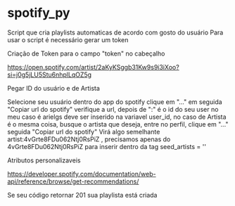# spotify_py
Script que cria playlists automaticas de acordo com gosto do usuário
Para usar o script é necessário gerar um token




Criação de Token para o campo "token" no cabeçalho


https://open.spotify.com/artist/2aKyKSggb31Kw9s9i3iXoo?si=j0g5jLU5Stu6nhplLqOZ5g



Pegar ID do usuário e de Artista


Selecione seu usuário dentro do app do spotify clique em "..." em seguida "Copiar url do spotify" verifique a url, depois de ":" é o id do seu user no meu caso é arielgs deve ser inserido na variavel user_id,
no caso de Artista é o mesma coisa, busque o artista que deseja, entre no perfil, clique em "..." seguida "Copiar url do spotify" 
Virá algo semelhante artist:4vGrte8FDu062Ntj0RsPiZ , precisamos apenas do 4vGrte8FDu062Ntj0RsPiZ para inserir dentro da tag seed_artists = ''


Atributos personalizaveis


https://developer.spotify.com/documentation/web-api/reference/browse/get-recommendations/



Se seu código retornar 201 sua playlista está criada
